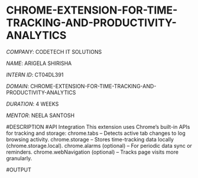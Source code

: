 # CHROME-EXTENSION-FOR-TIME-TRACKING-AND-PRODUCTIVITY-ANALYTICS

*COMPANY*: CODETECH IT SOLUTIONS

*NAME*: ARIGELA SHIRISHA

*INTERN ID*: CT04DL391

*DOMAIN*: CHROME-EXTENSION-FOR-TIME-TRACKING-AND-PRODUCTIVITY-ANALYTICS

*DURATION*: 4 WEEKS

*MENTOR*: NEELA SANTOSH

#DESCRIPTION
#API Integration
This extension uses Chrome’s built-in APIs for tracking and storage:
chrome.tabs – Detects active tab changes to log browsing activity.
chrome.storage – Stores time-tracking data locally (chrome.storage.local).
chrome.alarms (optional) – For periodic data sync or reminders.
chrome.webNavigation (optional) – Tracks page visits more granularly.

#OUTPUT
